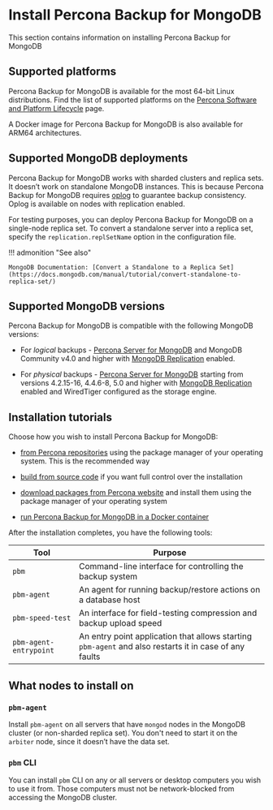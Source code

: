 # Install Percona Backup for MongoDB

This section contains information on installing Percona Backup for MongoDB 

## Supported platforms

Percona Backup for MongoDB is available for the most 64-bit Linux distributions. Find the list of supported platforms on the [Percona Software and Platform Lifecycle](https://www.percona.com/services/policies/percona-software-platform-lifecycle#mongodb) page.

A Docker image for Percona Backup for MongoDB is also available for ARM64 architectures.

## Supported MongoDB deployments

Percona Backup for MongoDB works with sharded clusters and replica sets. It doesn’t work on standalone MongoDB instances. This is because Percona Backup for MongoDB requires [oplog](reference/glossary.md#oplog) to guarantee backup consistency. Oplog is available on nodes with replication enabled.

For testing purposes, you can deploy Percona Backup for MongoDB on a single-node replica set. To convert a standalone server into a replica set, specify the `replication.replSetName` option in the configuration file.

!!! admonition "See also"

    MongoDB Documentation: [Convert a Standalone to a Replica Set](https://docs.mongodb.com/manual/tutorial/convert-standalone-to-replica-set/)

## Supported MongoDB versions

Percona Backup for MongoDB is compatible with the following MongoDB versions:

* For *logical* backups - [Percona Server for MongoDB](https://www.percona.com/software/mongo-database/percona-server-for-mongodb) and MongoDB Community v4.0 and higher with [MongoDB Replication](https://docs.mongodb.com/manual/replication/) enabled.

* For *physical* backups - [Percona Server for MongoDB](https://www.percona.com/software/mongo-database/percona-server-for-mongodb) starting from versions 4.2.15-16, 4.4.6-8, 5.0 and higher with [MongoDB Replication](https://docs.mongodb.com/manual/replication/) enabled and WiredTiger configured as the storage engine.

## Installation tutorials

Choose how you wish to install Percona Backup for MongoDB:

* [from Percona repositories](#installing-from-percona-repositories) using the package manager of your operating system. This is the recommended way

* [build from source code](#building-from-source-code) if you want full control over the installation

* [download packages from Percona website](#download-packages-from-percona-website) and install them using the package manager of your operating system

* [run Percona Backup for MongoDB in a Docker container](https://hub.docker.com/r/percona/percona-backup-mongodb)

After the installation completes, you have the following tools:

| Tool            | Purpose                                                  |
| --------------- | ---------------------------------------------------------|
| `pbm`           | Command-line interface for controlling the backup system |
| `pbm-agent`     | An agent for running backup/restore actions on a database host |
| `pbm-speed-test`| An interface for field-testing compression and backup upload speed|
| `pbm-agent-entrypoint` | An entry point application that allows starting `pbm-agent` and also restarts it in case of any faults| 

## What nodes to install on

### `pbm-agent`

Install `pbm-agent` on all servers that have `mongod` nodes in the
MongoDB cluster (or non-sharded replica set). You don't need to start it on the `arbiter` node, since it doesn’t have the data set.

### `pbm` CLI

You can install `pbm` CLI on any or all servers or desktop computers you wish to use it from. Those computers must not be network-blocked from accessing the MongoDB cluster.

